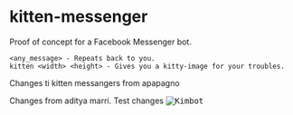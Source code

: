 # kitten-messenger
Proof of concept for a Facebook Messenger bot.

```
<any_message> - Repeats back to you.
kitten <width> <height> - Gives you a kitty-image for your troubles.
```
Changes ti kitten messangers from apapagno

Changes from aditya marri. Test changes
<kbd>![Kimbot](screenshots/demo_01.png)</kbd>
